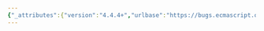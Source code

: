 ```yaml
---
{"_attributes":{"version":"4.4.4+","urlbase":"https://bugs.ecmascript.org/","maintainer":"dherman@mozilla.com"},"bug":{"bug_id":3956,"creation_ts":"2015-02-15 21:05:00 -0800","short_desc":"23.1.1.1: \"nextIte\"","delta_ts":"2015-02-19 19:11:04 -0800","product":"Draft for 6th Edition","component":"editorial issue","version":"Rev 33: February 12, 2015 Draft","rep_platform":"All","op_sys":"All","bug_status":"RESOLVED","resolution":"FIXED","priority":"Normal","bug_severity":"normal","everconfirmed":true,"reporter":{"uid":"jmdyck","name":"Michael Dyck"},"assigned_to":{"uid":"allen","name":"Allen Wirfs-Brock"},"long_desc":[{"commentid":12761,"comment_count":0,"who":{"uid":"jmdyck","name":"Michael Dyck"},"bug_when":"2015-02-15 21:05:46 -0800","thetext":"In 23.1.1.1 \"Map ( [ iterable ] )\",\nstep 9.i says:\n    Let v be Get(nextIte, \"1\").\n\ns|nextIte|nextItem|"},{"commentid":12766,"comment_count":1,"who":{"uid":"allen","name":"Allen Wirfs-Brock"},"bug_when":"2015-02-16 10:00:17 -0800","thetext":"fixed in rev34 editor's draft"},{"commentid":13113,"comment_count":2,"who":{"uid":"allen","name":"Allen Wirfs-Brock"},"bug_when":"2015-02-19 19:11:04 -0800","thetext":"fixed in rev34"}]}}
---
```

